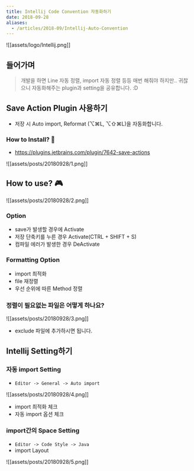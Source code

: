 ```yaml
---
title: Intellij Code Convention 자동화하기
date: 2018-09-28
aliases: 
  - /articles/2018-09/Intellij-Auto-Convention
---
```


![[assets/logo/Intellij.png]]


## 들어가며
> 개발을 하면 Line 자동 정렬, import 자동 정렬 등등 매번 해줘야 하지만.. 귀찮으니 자동화해주는 plugin과 setting을 공유합니다. :D

## Save Action Plugin 사용하기
- 저장 시 Auto import, Reformat (⌥⌘L, ⌥⇧⌘L)을 자동화합니다.

### How to Install? 🧐
- <https://plugins.jetbrains.com/plugin/7642-save-actions>


![[assets/posts/20180928/1.png]]

## How to use? 🎮

![[assets/posts/20180928/2.png]]

### Option
- save가 발생할 경우에 Activate
- 저장 단축키를 누른 경우 Activate(CTRL + SHIFT + S)
- 컴파일 에러가 발생한 경우 DeActivate

### Formatting Option
- import 최적화
- file 재정렬
- 우선 순위에 따른 Method 정렬

### 정렬이 필요없는 파일은 어떻게 하나요?

![[assets/posts/20180928/3.png]]

- exclude 파일에 추가하시면 됩니다.


## Intellij Setting하기

### 자동 import Setting
- `Editor -> General -> Auto import`

![[assets/posts/20180928/4.png]]

- import 최적화 체크
- 자동 import 옵션 체크

### import간의 Space Setting
- `Editor -> Code Style -> Java`
- import Layout

![[assets/posts/20180928/5.png]]
